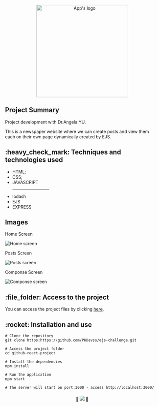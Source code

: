 <p align="center">
  <img src="https://user-images.githubusercontent.com/97169087/198839363-edcc1068-513c-4e3d-b377-5ca2bcaf767e.png" width='300px' alt="App's logo"/>
</p>
<h2>Project Summary</h2>
<p>Project development with Dr.Angela YU.</p>
<p>This is a newspaper website where we can create posts and view them each on their own page dynamically created by EJS.</p> 

<h2>:heavy_check_mark:  Techniques and technologies used</h2>
<ul>
 <li>HTML;</li>
 <li>CSS;</li>
 <li>JAVASCRIPT</li>
 <hr width="25%">
 <li>lodash</li>
 <li>EJS</li>
 <li>EXPRESS</li>

</ul>
<h2>Images</h2>

<p>Home Screen</p>
<img src="https://user-images.githubusercontent.com/97169087/198839235-4a95fcd8-a335-41ef-b33a-3e897d73ebc6.png" alt="Home screen"/>

<p>Posts Screen</p>
<img src="https://user-images.githubusercontent.com/97169087/198839262-16f82cc4-e51d-4e3c-9032-49418e645878.png" alt="Posts screen"/>

<p>Componse Screen</p>
<img src="https://user-images.githubusercontent.com/97169087/198839288-bfc09c04-dbf9-4a9f-aaf6-0a73230cbdb5.png" alt="Componse screen"/>

<h2>:file_folder: Access to the project</h2>

<p>You can access the project files by clicking <a href="https://github.com/PHDevss/ejs-challenge/">here</a>.</p>

<h2>:rocket: Installation and use</h2>

```
# Clone the repository
git clone https:https://github.com/PHDevss/ejs-challenge.git

# Access the project folder
cd github-react-project

# Install the dependencies
npm install

# Run the application
npm start

# The server will start on port:3000 - access http://localhost:3000/
```

<h4 align="center"> 
  🚧 <img src="http://img.shields.io/static/v1?label=STATUS&message=FINISHED&color=1&style=for-the-badge" /> 🚧

